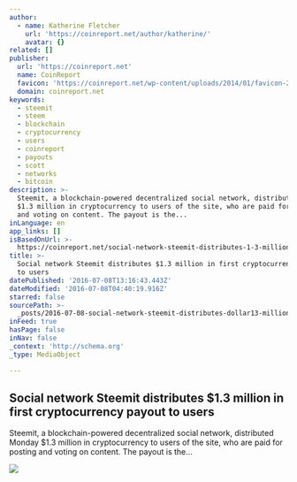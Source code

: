 ```yaml
---
author:
  - name: Katherine Fletcher
    url: 'https://coinreport.net/author/katherine/'
    avatar: {}
related: []
publisher:
  url: 'https://coinreport.net'
  name: CoinReport
  favicon: 'https://coinreport.net/wp-content/uploads/2014/01/favicon-2.ico'
  domain: coinreport.net
keywords:
  - steemit
  - steem
  - blockchain
  - cryptocurrency
  - users
  - coinreport
  - payouts
  - scott
  - networks
  - bitcoin
description: >-
  Steemit, a blockchain-powered decentralized social network, distributed Monday
  $1.3 million in cryptocurrency to users of the site, who are paid for posting
  and voting on content. The payout is the...
inLanguage: en
app_links: []
isBasedOnUrl: >-
  https://coinreport.net/social-network-steemit-distributes-1-3-million-first-cryptocurrency-payout-users/
title: >-
  Social network Steemit distributes $1.3 million in first cryptocurrency payout
  to users
datePublished: '2016-07-08T13:16:43.443Z'
dateModified: '2016-07-08T04:40:19.916Z'
starred: false
sourcePath: >-
  _posts/2016-07-08-social-network-steemit-distributes-dollar13-million-in-first-cry.md
inFeed: true
hasPage: false
inNav: false
_context: 'http://schema.org'
_type: MediaObject

---
```

<article style=""><h1>Social network Steemit distributes $1.3 million in first cryptocurrency payout to users</h1><p>Steemit, a blockchain-powered decentralized social network, distributed Monday $1.3 million in cryptocurrency to users of the site, who are paid for posting and voting on content. The payout is the...</p><img src="https://coinreport.net/wp-content/uploads/2016/05/Steemit-Logo-SQUARED-150x150.png" /></article>